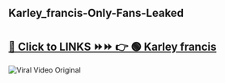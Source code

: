 
 ## Karley_francis-Only-Fans-Leaked

# <h2><a href="https://clipsfans.com/Karley_francis&ref=git">🔗 Click to LINKS ⏩⏩ 👉 🟢 Karley francis </a></h2>

<a href="https://clipsfans.com/Karley_francis&ref=git" rel="nofollow" data-target="animated-image.originalLink"><img src="https://i.ibb.co.com/xMMVF88/686577567.gif" alt="Viral Video Original" style="max-width: 100%; display: inline-block;" data-target="animated-image.originalImage"></a>

